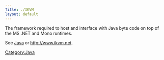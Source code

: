```yaml
---
Title: ./IKVM
layout: default
---
```


The framework required to host and interface with Java byte code on top
of the MS .NET and Mono runtimes.

See [Java]({{site.url}}/Java "wikilink") or <http://www.ikvm.net>.

<Category:Java>

